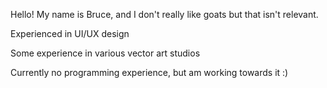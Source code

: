 Hello! My name is Bruce, and I don't really like goats but that isn't relevant.

Experienced in UI/UX design

Some experience in various vector art studios

Currently no programming experience, but am working towards it :)

<!---
liquidifiedgoat/liquidifiedgoat is a ✨ special ✨ repository because its `README.md` (this file) appears on your GitHub profile.
You can click the Preview link to take a look at your changes.
--->
